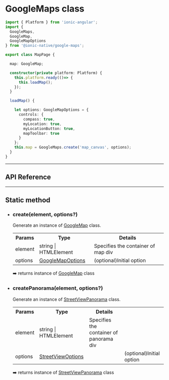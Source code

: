 # GoogleMaps class

```typescript
import { Platform } from 'ionic-angular';
import {
  GoogleMaps,
  GoogleMap,
  GoogleMapOptions
} from '@ionic-native/google-maps';

export class MapPage {

  map: GoogleMap;

  constructor(private platform: Platform) {
    this.platform.ready(()=> {
      this.loadMap();
    });
  }

  loadMap() {

    let options: GoogleMapOptions = {
      controls: {
        compass: true,
        myLocation: true,
        myLocationButton: true,
        mapToolbar: true
      }
    };
    this.map = GoogleMaps.create('map_canvas', options);
  }
}
```

---------------------------------------------------------------
## API Reference
---------------------------------------------------------------

## Static method

- ### create(element, options?)

  Generate an instance of [GoogleMap](../googlemap/README.md) class.

  <table>
  <tr>
    <th>Params</th>
    <th>Type</th>
    <th>Details</th>
  </tr>
  <tr>
    <td>element</td>
    <td>string | HTMLElement</td>
    <td>Specifies the container of map div</td>
  </tr>
  <tr>
    <td>options</td>
    <td><a href="../googlemapoptions/README.md">GoogleMapOptions</a></td>
    <td>(optional)Initial option</td>
  </tr>
  </table>

  :arrow_right: returns instance of [GoogleMap](../googlemap/README.md) class

- ### createPanorama(element, options?)

  Generate an instance of [StreetViewPanorama](../streetviewpanorama/README.md) class.

  <table>
  <tr>
    <th>Params</th>
    <th>Type</th>
    <th>Details</th>
  </tr>
  <tr>
    <td>element</td>
    <td>string | HTMLElement</td>
    <td>Specifies the container of panorama div</td>
  </tr>
  <tr>
    <td>options</td>
    <td><a href="../streetviewoptions/README.md">StreetViewOptions</a></td>
    <td></td>
    <td>(optional)Initial option</td>
  </tr>
  </table>

  :arrow_right: returns instance of [StreetViewPanorama](../streetviewpanorama/README.md) class
